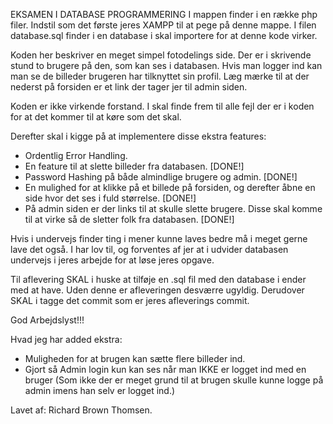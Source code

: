 EKSAMEN I DATABASE PROGRAMMERING
I mappen finder i en række php filer. Indstil som det første jeres XAMPP til at pege på denne mappe. I filen database.sql finder i en database i skal importere for at denne kode virker.

Koden her beskriver en meget simpel fotodelings side. Der er i skrivende stund to brugere på den, som kan ses i databasen. Hvis man logger ind kan man se de billeder brugeren har tilknyttet sin profil. Læg mærke til at der nederst på forsiden er et link der tager jer til admin siden.

Koden er ikke virkende forstand. I skal finde frem til alle fejl der er i koden for at det kommer til at køre som det skal.

Derefter skal i kigge på at implementere disse ekstra features:
 - Ordentlig Error Handling.
 - En feature til at slette billeder fra databasen. [DONE!]
 - Password Hashing på både almindlige brugere og admin. [DONE!]
 - En mulighed for at klikke på et billede på forsiden, og derefter åbne en side hvor det ses i fuld størrelse. [DONE!]
 - På admin siden er der links til at skulle slette brugere. Disse skal komme til at virke så de sletter folk fra databasen. [DONE!]

Hvis i undervejs finder ting i mener kunne laves bedre må i meget gerne lave det også. I har lov til, og forventes af jer at i udvider databasen undervejs i jeres arbejde for at løse jeres opgave.

Til aflevering SKAL i huske at tilføje en .sql fil med den database i ender med at have. Uden denne er afleveringen desværre ugyldig. Derudover SKAL i tagge det commit som er jeres afleverings commit.

God Arbejdslyst!!!


Hvad jeg har added ekstra:

- Muligheden for at brugen kan sætte flere billeder ind.
- Gjort så Admin login kun kan ses når man IKKE er logget ind med en bruger (Som ikke der er meget grund til at brugen skulle kunne logge på admin imens han selv er logget ind.)


Lavet af: Richard Brown Thomsen.